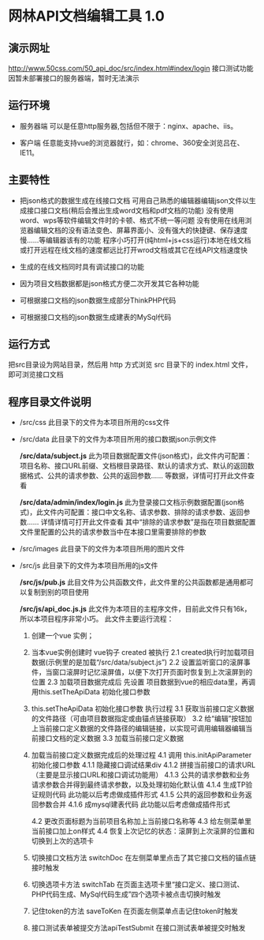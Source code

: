 网林API文档编辑工具 1.0
===============

## 演示网址
   http://www.50css.com/50_api_doc/src/index.html#index/login
   接口测试功能因暂未部署接口的服务器端，暂时无法演示


## 运行环境
* 服务器端
   可以是任意http服务器,包括但不限于：nginx、apache、iis。

* 客户端
   任意能支持vue的浏览器就行，如：chrome、360安全浏览吕在、IE11。

## 主要特性
* 把json格式的数据生成在线接口文档
   可用自己熟悉的编辑器编辑json文件以生成接口接口文档(稍后会推出生成word文档和pdf文档的功能)
   没有使用word、wps等软件编辑文件时的卡顿、格式不统一等问题
   没有使用在线用浏览器编辑文档的没有语法变色、屏幕界面小、没有强大的快捷键、保存速度慢……等编辑器该有的功能
   程序小巧打开(纯html+js+css运行)本地在线文档或打开远程在线文档的速度都远比打开wrod文档或其它在线API文档速度快

* 生成的在线文档同时具有调试接口的功能
* 因为项目文档数据都是json格式方便二次开发其它各种功能
* 可根据接口文档的json数据生成部分ThinkPHP代码
* 可根据接口文档的json数据生成建表的MySql代码

## 运行方式
   把src目录设为网站目录，然后用 http 方式浏览 src 目录下的 index.html 文件，即可浏览接口文档

## 程序目录文件说明
* /src/css
   此目录下的文件为本项目所用的css文件

* /src/data
   此目录下的文件为本项目所用的接口数据json示例文件
   
   **/src/data/subject.js**
   此为项目数据配置文件(json格式)，此文件内可配置：项目名称、接口URL前缀、文档根目录路径、默认的请求方式、默认的返回数据格式、公共的请求参数、公共的返回参数……
   等数据，详情可打开此文件查看
   
   **/src/data/admin/index/login.js**
   此为登录接口文档示例数据配置(json格式)，此文件内可配置：接口中文名称、请求参数、排除的请求参数、返回参数…… 详情详情可打开此文件查看
   其中“排除的请求参数”是指在项目数据配置文件里配置的公共的请求参数当中在本接口里需要排除的参数


* /src/images
   此目录下的文件为本项目所用的图片文件
   
* /src/js
   此目录下的文件为本项目所用的js文件
   
   **/src/js/pub.js**
   此目文件为公共函数文件，此文件里的公共函数都是通用都可以复制到别的项目使用
   
   **/src/js/api_doc.js.js**
   此文件为本项目的主程序文件，目前此文件只有16k，所以本项目程序非常小巧。
   此文件主要运行流程：
   1. 创建一个vue 实例；
   2. 当本vue实例创建时 vue钩子 created 被执行
      2.1 created执行时加载项目数据(示例里的是加载“/src/data/subject.js”)
      2.2 设置监听窗口的滚屏事件，当窗口滚屏时记忆滚屏值，以便下次打开页面时恢复到上次滚屏到的位置
      2.3 加载项目数据完成后 先设置 项目数据到vue的相应data里，再调用this.setTheApiData 初始化接口参数

   3. this.setTheApiData 初始化接口参数 执行过程
      3.1 获取当前接口定义数据的文件路径（可由项目数据指定或由锚点链接获取）
      3.2 给“编辑”按钮加上当前接口定义数据的文件路径的编辑链接，以实现可调用编辑器编辑当前接口文档的定义数据
      3.3 加载当前接口定义数据
      
   4. 加载当前接口定义数据完成后的处理过程
      4.1 调用 this.initApiParameter 初始化接口参数
         4.1.1 隐藏接口调试结果div
         4.1.2 拼接当前接口的请求URL（主要是显示接口URL和接口调试功能用）
         4.1.3 公共的请求参数和业务请求参数合并得到最终请求参数，以及处理初始化默认值
         4.1.4 生成TP验证规则代码 此功能以后考虑做成插件形式
         4.1.5 公共的返回参数和业务返回参数合并
         4.1.6 成mysql建表代码 此功能以后考虑做成插件形式
         
      4.2 更改页面标题为当前项目名称加上当前接口名称等
      4.3 给左侧菜单里当前接口加上on样式
      4.4 恢复上次记忆的状态：滚屏到上次滚屏的位置和切换到上次的选项卡
	
	5. 切换接口文档方法 switchDoc 在左侧菜单里点击了其它接口文档的锚点链接时触发
	6. 切换选项卡方法 switchTab 在页面主选项卡里“接口定义、接口测试、PHP代码生成、MySql代码生成”四个选项卡被点击切换时触发
	7. 记住token的方法 saveToKen 在页面左侧菜单点击记住token时触发
	8. 接口测试表单被提交方法apiTestSubmit 在接口测试表单被提交时触发